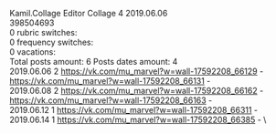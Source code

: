 Kamil.Collage	Editor Collage 4 2019.06.06\
398504693\
0 rubric switches:\
0 frequency switches:\
0 vacations:\
Total posts amount: 6	Posts dates amount: 4\
2019.06.06 2 https://vk.com/mu_marvel?w=wall-17592208_66129 - https://vk.com/mu_marvel?w=wall-17592208_66131 - \
2019.06.08 2 https://vk.com/mu_marvel?w=wall-17592208_66162 - https://vk.com/mu_marvel?w=wall-17592208_66163 - \
2019.06.12 1 https://vk.com/mu_marvel?w=wall-17592208_66311 - \
2019.06.14 1 https://vk.com/mu_marvel?w=wall-17592208_66385 - \
